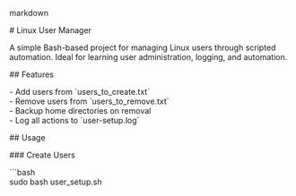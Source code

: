 markdown

\# Linux User Manager

A simple Bash-based project for managing Linux users through scripted automation. Ideal for learning user administration, logging, and automation.

\#\# Features

\- Add users from \`users\_to\_create.txt\`  
\- Remove users from \`users\_to\_remove.txt\`  
\- Backup home directories on removal  
\- Log all actions to \`user-setup.log\`

\#\# Usage

\#\#\# Create Users

\`\`\`bash  
sudo bash user\_setup.sh

